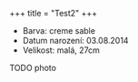 +++
title = "Test2"
+++

* Barva: creme sable
* Datum narození: 03.08.2014
* Velikost: malá, 27cm

TODO photo
